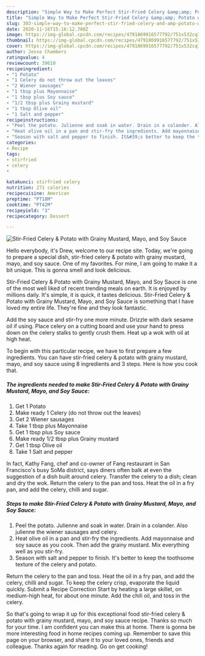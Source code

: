 ```yaml
---
description: "Simple Way to Make Perfect Stir-Fried Celery &amp;amp; Potato with Grainy Mustard, Mayo, and Soy Sauce"
title: "Simple Way to Make Perfect Stir-Fried Celery &amp;amp; Potato with Grainy Mustard, Mayo, and Soy Sauce"
slug: 303-simple-way-to-make-perfect-stir-fried-celery-and-amp-potato-with-grainy-mustard-mayo-and-soy-sauce
date: 2020-11-16T15:16:12.708Z
image: https://img-global.cpcdn.com/recipes/4791869916577792/751x532cq70/stir-fried-celery-potato-with-grainy-mustard-mayo-and-soy-sauce-recipe-main-photo.jpg
thumbnail: https://img-global.cpcdn.com/recipes/4791869916577792/751x532cq70/stir-fried-celery-potato-with-grainy-mustard-mayo-and-soy-sauce-recipe-main-photo.jpg
cover: https://img-global.cpcdn.com/recipes/4791869916577792/751x532cq70/stir-fried-celery-potato-with-grainy-mustard-mayo-and-soy-sauce-recipe-main-photo.jpg
author: Jesse Chambers
ratingvalue: 4
reviewcount: 39610
recipeingredient:
- "1 Potato"
- "1 Celery do not throw out the leaves"
- "2 Wiener sausages"
- "1 tbsp plus Mayonnaise"
- "1 tbsp plus Soy sauce"
- "1/2 tbsp plus Grainy mustard"
- "1 tbsp Olive oil"
- "1 Salt and pepper"
recipeinstructions:
- "Peel the potato. Julienne and soak in water. Drain in a colander. Also julienne the wiener sausages and celery."
- "Heat olive oil in a pan and stir-fry the ingredients. Add mayonnaise and soy sauce as you cook. Then add the grainy mustard. Mix everything well as you stir-fry."
- "Season with salt and pepper to finish. It&#39;s better to keep the toothsome texture of the celery and potato."
categories:
- Recipe
tags:
- stirfried
- celery
- 

katakunci: stirfried celery  
nutrition: 271 calories
recipecuisine: American
preptime: "PT18M"
cooktime: "PT42M"
recipeyield: "3"
recipecategory: Dessert

---
```



![Stir-Fried Celery &amp; Potato with Grainy Mustard, Mayo, and Soy Sauce](https://img-global.cpcdn.com/recipes/4791869916577792/751x532cq70/stir-fried-celery-potato-with-grainy-mustard-mayo-and-soy-sauce-recipe-main-photo.jpg)

Hello everybody, it's Drew, welcome to our recipe site. Today, we're going to prepare a special dish, stir-fried celery &amp; potato with grainy mustard, mayo, and soy sauce. One of my favorites. For mine, I am going to make it a bit unique. This is gonna smell and look delicious.

Stir-Fried Celery &amp; Potato with Grainy Mustard, Mayo, and Soy Sauce is one of the most well liked of recent trending meals on earth. It is enjoyed by millions daily. It's simple, it is quick, it tastes delicious. Stir-Fried Celery &amp; Potato with Grainy Mustard, Mayo, and Soy Sauce is something that I have loved my entire life. They're fine and they look fantastic.

Add the soy sauce and stir-fry one more minute. Drizzle with dark sesame oil if using. Place celery on a cutting board and use your hand to press down on the celery stalks to gently crush them. Heat up a wok with oil at high heat.


To begin with this particular recipe, we have to first prepare a few ingredients. You can have stir-fried celery &amp; potato with grainy mustard, mayo, and soy sauce using 8 ingredients and 3 steps. Here is how you cook that.

<!--inarticleads1-->

##### The ingredients needed to make Stir-Fried Celery &amp; Potato with Grainy Mustard, Mayo, and Soy Sauce:

1. Get 1 Potato
1. Make ready 1 Celery (do not throw out the leaves)
1. Get 2 Wiener sausages
1. Take 1 tbsp plus Mayonnaise
1. Get 1 tbsp plus Soy sauce
1. Make ready 1/2 tbsp plus Grainy mustard
1. Get 1 tbsp Olive oil
1. Take 1 Salt and pepper


In fact, Kathy Fang, chef and co-­owner of Fang restaurant in San Francisco&#39;s busy SoMa district, says diners often balk at even the suggestion of a dish built around celery. Transfer the celery to a dish; clean and dry the wok. Return the celery to the pan and toss. Heat the oil in a fry pan, and add the celery, chilli and sugar. 

<!--inarticleads2-->

##### Steps to make Stir-Fried Celery &amp; Potato with Grainy Mustard, Mayo, and Soy Sauce:

1. Peel the potato. Julienne and soak in water. Drain in a colander. Also julienne the wiener sausages and celery.
1. Heat olive oil in a pan and stir-fry the ingredients. Add mayonnaise and soy sauce as you cook. Then add the grainy mustard. Mix everything well as you stir-fry.
1. Season with salt and pepper to finish. It&#39;s better to keep the toothsome texture of the celery and potato.


Return the celery to the pan and toss. Heat the oil in a fry pan, and add the celery, chilli and sugar. To keep the celery crisp, evaporate the liquid quickly. Submit a Recipe Correction Start by heating a large skillet, on medium-high heat, for about one minute. Add the chili oil, and toss in the celery. 

So that's going to wrap it up for this exceptional food stir-fried celery &amp; potato with grainy mustard, mayo, and soy sauce recipe. Thanks so much for your time. I am confident you can make this at home. There is gonna be more interesting food in home recipes coming up. Remember to save this page on your browser, and share it to your loved ones, friends and colleague. Thanks again for reading. Go on get cooking!
